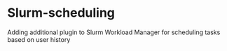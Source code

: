 # Slurm-scheduling
Adding additional plugin to Slurm Workload Manager for scheduling tasks based on user history
